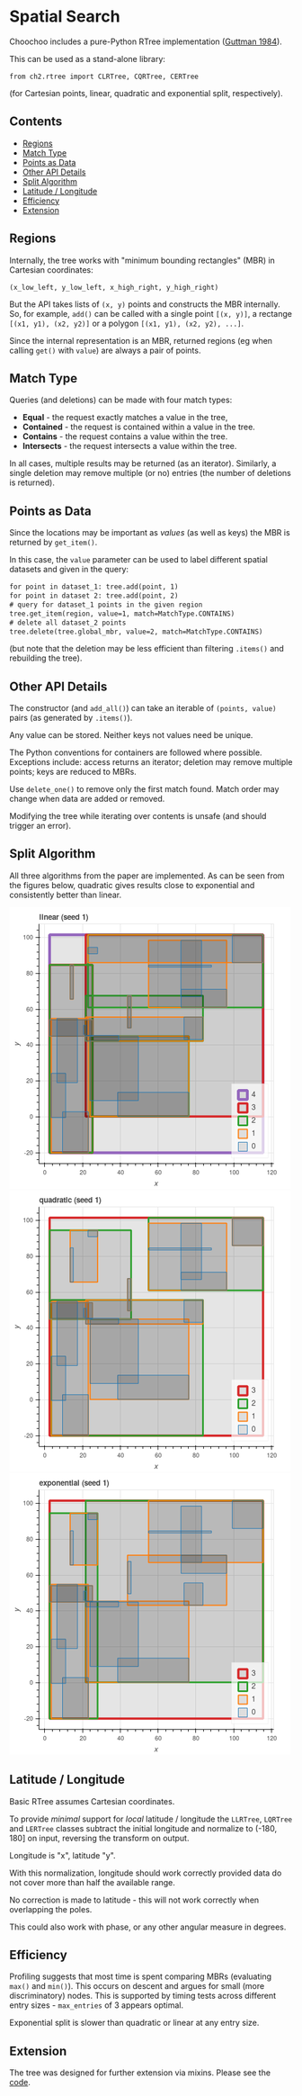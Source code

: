 
# Spatial Search

Choochoo includes a pure-Python RTree implementation ([Guttman
1984](https://github.com/andrewcooke/choochoo/blob/master/data/dev/guttman-r-trees.pdf)).

This can be used as a stand-alone library:

    from ch2.rtree import CLRTree, CQRTree, CERTree

(for Cartesian points, linear, quadratic and exponential split,
respectively).

## Contents

* [Regions](#regions)
* [Match Type](#match-type)
* [Points as Data](#points-as-data)
* [Other API Details](#other-api-details)
* [Split Algorithm](#split-algorithm)
* [Latitude / Longitude](#latitude--longitude)
* [Efficiency](#efficiency)
* [Extension](#extension)

## Regions

Internally, the tree works with "minimum bounding rectangles" (MBR) in
Cartesian coordinates:

    (x_low_left, y_low_left, x_high_right, y_high_right)

But the API takes lists of `(x, y)` points and constructs the MBR
internally.  So, for example, `add()` can be called with a single
point `[(x, y)]`, a rectange `[(x1, y1), (x2, y2)]` or a polygon
`[(x1, y1), (x2, y2), ...]`.

Since the internal representation is an MBR, returned regions (eg when
calling `get()` with `value`) are always a pair of points.

## Match Type

Queries (and deletions) can be made with four match types:
* **Equal** - the request exactly matches a value in the tree,
* **Contained** - the request is contained within a value in the tree.
* **Contains** - the request contains a value within the tree.
* **Intersects** - the request intersects a value within the tree.

In all cases, multiple results may be returned (as an iterator).
Similarly, a single deletion may remove multiple (or no) entries (the
number of deletions is returned).

## Points as Data

Since the locations may be important as *values* (as well as keys) the
MBR is returned by `get_item()`.

In this case, the `value` parameter can be used to label different
spatial datasets and given in the query:

    for point in dataset_1: tree.add(point, 1)
    for point in dataset 2: tree.add(point, 2)
    # query for dataset_1 points in the given region
    tree.get_item(region, value=1, match=MatchType.CONTAINS)
    # delete all dataset_2 points
    tree.delete(tree.global_mbr, value=2, match=MatchType.CONTAINS)

(but note that the deletion may be less efficient than filtering
`.items()` and rebuilding the tree).

## Other API Details

The constructor (and `add_all()`) can take an iterable of `(points,
value)` pairs (as generated by `.items()`).

Any value can be stored.  Neither keys not values need be unique.

The Python conventions for containers are followed where possible.
Exceptions include: access returns an iterator; deletion may remove
multiple points; keys are reduced to MBRs.

Use `delete_one()` to remove only the first match found.  Match order
may change when data are added or removed.

Modifying the tree while iterating over contents is unsafe (and should
trigger an error).

## Split Algorithm

All three algorithms from the paper are implemented.  As can be seen
from the figures below, quadratic gives results close to exponential
and consistently better than linear.

![Linear packing](rtree-linear.png)
![Quadratic packing](rtree-quadratic.png)
![Exponential packing](rtree-exponential.png)

## Latitude / Longitude

Basic RTree assumes Cartesian coordinates.

To provide *minimal* support for *local* latitude / longitude the
`LLRTree`, `LQRTree` and `LERTree` classes subtract the initial
longitude and normalize to (-180, 180] on input, reversing the
transform on output.

Longitude is "x", latitude "y".

With this normalization, longitude should work correctly provided data
do not cover more than half the available range.

No correction is made to latitude - this will not work correctly when
overlapping the poles.

This could also work with phase, or any other angular measure in
degrees.

## Efficiency

Profiling suggests that most time is spent comparing MBRs (evaluating
`max()` and `min()`).  This occurs on descent and argues for small
(more discriminatory) nodes.  This is supported by timing tests
across different entry sizes - `max_entries` of 3 appears optimal.

Exponential split is slower than quadratic or linear at any entry
size.

## Extension

The tree was designed for further extension via mixins.  Please see
the
[code](https://github.com/andrewcooke/choochoo/blob/master/ch2/arty/tree.py).

